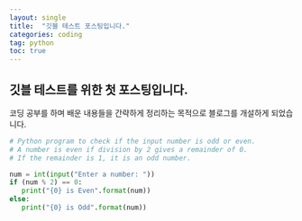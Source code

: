 ```yaml
---
layout: single
title:  "깃블 테스트 포스팅입니다."
categories: coding
tag: python
toc: true
---
```


<h2>깃블 테스트를 위한 첫 포스팅입니다.</h2>

코딩 공부를 하며 배운 내용들을 간략하게 정리하는 목적으로 블로그를 개설하게 되었습니다.

```python
# Python program to check if the input number is odd or even.
# A number is even if division by 2 gives a remainder of 0.
# If the remainder is 1, it is an odd number.

num = int(input("Enter a number: "))
if (num % 2) == 0:
   print("{0} is Even".format(num))
else:
   print("{0} is Odd".format(num))
```
